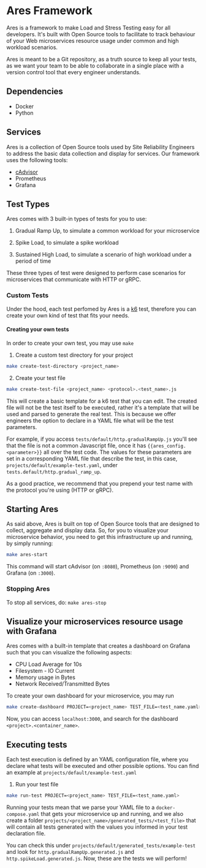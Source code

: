 # Ares Framework

Ares is a framework to make Load and Stress Testing easy for all developers. It's built with Open Source tools to facilitate to track behaviour of your Web microservices resource usage under common and high workload scenarios.

Ares is meant to be a Git repository, as a truth source to keep all your tests, as we want your team to be able to collaborate in a single place with a version control tool that every engineer understands.

## Dependencies
- Docker
- Python

## Services

Ares is a collection of Open Source tools used by Site Reliability Engineers to address the basic data collection and display for services. Our framework uses the following tools:

- [cAdvisor](https://github.com/google/cadvisor)
- Prometheus
- Grafana

## Test Types

Ares comes with 3 built-in types of tests for you to use:

1. Gradual Ramp Up, to simulate a common workload for your microservice

2. Spike Load, to simulate a spike workload

3. Sustained High Load, to simulate a scenario of high workload under a period of time

These three types of test were designed to perform case scenarios for microservices that communicate with HTTP or gRPC.

### Custom Tests

Under the hood, each test perfomed by Ares is a [k6](https://k6.io/) test, therefore you can create your own kind of test that fits your needs.

#### Creating your own tests

In order to create your own test, you may use `make`

1. Create a custom test directory for your project

```sh
make create-test-directory <project_name>
```

2. Create your test file

```sh
make create-test-file <project_name> <protocol>.<test_name>.js
```

This will create a basic template for a k6 test that you can edit. The created file will not be the test itself to be executed, rather it's a template that will be used and parsed to generate the real test. This is because we offer engineers the option to declare in a YAML file what will be the test parameters.

For example, if you access `tests/default/http.gradualRampUp.js` you'll see that the file is not a common Javascript file, once it has `{{ares_config.<parameter>}}` all over the test code. The values for these parameters are set in a corresponding YAML file that describe the test, in this case, `projects/default/example-test.yaml`, under `tests.default/http.gradual_ramp_up`.

As a good practice, we recommend that you prepend your test name with the protocol you're using (HTTP or gRPC).

## Starting Ares

As said above, Ares is built on top of Open Source tools that are designed to collect, aggregate and display data. So, for you to visualize your microservice behavior, you need to get this infrastructure up and running, by simply running:

```sh
make ares-start
```

This command will start cAdvisor (on `:8080`), Prometheus (on `:9090`) and Grafana (on `:3000`).

### Stopping Ares

To stop all services, do: `make ares-stop`

## Visualize your microservices resource usage with Grafana

Ares comes with a built-in template that creates a dashboard on Grafana such that you can visualize the following aspects:

- CPU Load Average for 10s
- Filesystem - IO Current
- Memory usage in Bytes
- Network Received/Transmitted Bytes

To create your own dashboard for your microservice, you may run

```sh
make create-dashboard PROJECT=<project_name> TEST_FILE=<test_name.yaml>
```

Now, you can access `localhost:3000`, and search for the dashboard `<project>.<container_name>`.

## Executing tests

Each test execution is defined by an YAML configuration file, where you declare what tests will be executed and other possible options. You can find an example at `projects/default/example-test.yaml`

1. Run your test file

```sh
make run-test PROJECT=<project_name> TEST_FILE=<test_name.yaml>
```

Running your tests mean that we parse your YAML file to a `docker-compose.yaml` that gets your microservice up and running, and we also create a folder `projects/<project_name>/generated_tests/<test_file>` that will contain all tests generated with the values you informed in your test declaration file.

You can check this under `projects/default/generated_tests/example-test` and look for `http.gradualRampUp.generated.js` and `http.spikeLoad.generated.js`. Now, these are the tests we will perform!